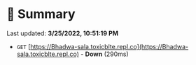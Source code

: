 # 📖 Summary
Last updated: **3/25/2022, 10:51:19 PM**

- `GET` [https://Bhadwa-sala.toxicblte.repl.co](https://Bhadwa-sala.toxicblte.repl.co) - **Down** (290ms)

